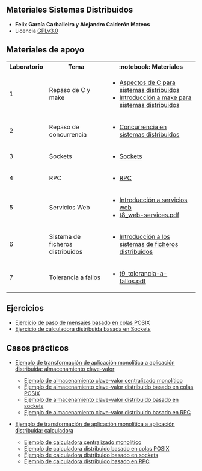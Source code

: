 
## Materiales Sistemas Distribuidos
+ **Felix García Carballeira y Alejandro Calderón Mateos**
+ Licencia [GPLv3.0](https://github.com/acaldero/uc3m_sd/blob/main/LICENSE)


## Materiales de apoyo

 <html>
 <small>
 <table>
  <tr><th>Laboratorio</th><th>Tema</th><th>:notebook: Materiales</th></tr>
  <tr>
      <td rowspan="1">1</td>
      <td>Repaso de C y make</td>
      <td><ul>
        <li> <a href="https://github.com/acaldero/uc3m_sd/blob/main/transparencias/ssdd_c.md">Aspectos de C para sistemas distribuidos</a></li>
        <li> <a href="https://github.com/acaldero/uc3m_sd/blob/main/transparencias/ssdd_make.md">Introducción a make para sistemas distribuidos</a></li>
      </ul></td>
  </tr>
  <tr>
      <td rowspan="1">2</td>
      <td>Repaso de concurrencia</td>
      <td><ul>
        <li> <a href="https://github.com/acaldero/uc3m_sd/blob/main/transparencias/ssdd_threads.md">Concurrencia en sistemas distribuidos</a></li>
      </ul></td>
  </tr>
  <tr>
      <td rowspan="1">3</td>
      <td>Sockets</td>
      <td><ul>
        <li> <a href="https://github.com/acaldero/uc3m_sd/blob/main/transparencias/ssdd_sockets.md">Sockets</a></li>
      </ul></td>
  </tr>
  <tr>
      <td rowspan="1">4</td>
      <td>RPC</td>
      <td><ul>
        <li> <a href="https://github.com/acaldero/uc3m_sd/blob/main/transparencias/ssdd_rpc.md">RPC</a></li>
      </ul></td>
  </tr>
  <tr><td>5</td>
      <td>Servicios Web</td>
      <td><ul>
        <li> <a href="https://github.com/acaldero/uc3m_sd/blob/main/transparencias/ssdd_web-services.md">Introducción a servicios web</a></li>
        <li> <a href="https://github.com/acaldero/uc3m_sd/blob/main/transparencias/t8_web-services.pdf">t8_web-services.pdf</a></li>
      </ul></td>
  </tr>
  <tr><td>6</td>
      <td>Sistema de ficheros distribuidos</td>
      <td><ul>
        <li> <a href="https://github.com/acaldero/uc3m_sd/blob/main/transparencias/ssdd_sfd.md">Introducción a los sistemas de ficheros distribuidos</a></li>
      </ul></td>
  </tr>
  <tr><td>7</td>
      <td>Tolerancia a fallos</td>
      <td><ul>
        <li> <a href="https://github.com/acaldero/uc3m_sd/blob/main/transparencias/t9_tolerancia-a-fallos.pdf">t9_tolerancia-a-fallos.pdf</a></li>
      </ul></td>
  </tr>
 </table>
 </small>
</html>


## Ejercicios

  * [Ejercicio de paso de mensajes basado en colas POSIX](https://github.com/acaldero/uc3m_sd/blob/main/transparencias/e1-pasomensajes-v2a.pdf)
  * [Ejercicio de calculadora distribuida basada en Sockets](https://github.com/acaldero/uc3m_sd/blob/main/transparencias/ejercicio_sockets_calculadora.md)


## Casos prácticos

  * [Ejemplo de transformación de aplicación monolítica a aplicación distribuida: almacenamiento clave-valor](/casos-practicos/kv_centralizado_a_distribuido.md)
    * [Ejemplo de almacenamiento clave-valor centralizado monolítico](/casos-practicos/kv-centralizado-monolitico#README.md)
    * [Ejemplo de almacenamiento clave-valor distribuido basado en colas POSIX](/casos-practicos/kv-distribuido-mqueue#README.md)
    * [Ejemplo de almacenamiento clave-valor distribuido basado en sockets](/casos-practicos/kv-distribuido-sockets#README.md)
    * [Ejemplo de almacenamiento clave-valor distribuido basado en RPC](/casos-practicos/kv-distribuido-rpc#README.md)

  * [Ejemplo de transformación de aplicación monolítica a aplicación distribuida: calculadora](/casos-practicos/cal_centralizado_a_distribuido.md)
    * [Ejemplo de calculadora centralizado monolítico](/casos-practicos/cal-centralizado-monolitico#README.md)
    * [Ejemplo de calculadora distribuido basado en colas POSIX](/casos-practicos/cal-distribuido-mqueue#README.md)
    * [Ejemplo de calculadora distribuido basado en sockets](/casos-practicos/cal-distribuido-sockets#README.md)
    * [Ejemplo de calculadora distribuido basado en RPC](/casos-practicos/cal-distribuido-rpc#README.md)


